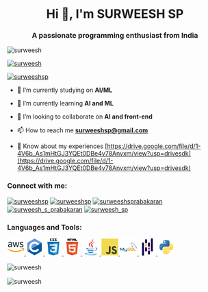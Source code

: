 

<h1 align="center">Hi 👋, I'm SURWEESH SP</h1>
<h3 align="center">A passionate programming enthusiast from India</h3>

<p align="left"> <img src="https://komarev.com/ghpvc/?username=surweesh&label=Profile%20views&color=0e75b6&style=flat" alt="surweesh" /> </p>

<p align="left"> <a href="https://github.com/ryo-ma/github-profile-trophy"><img src="https://github-profile-trophy.vercel.app/?username=surweesh" alt="surweesh" /></a> </p>

<p align="left"> <a href="https://twitter.com/surweeshsp" target="blank"><img src="https://img.shields.io/twitter/follow/surweeshsp?logo=twitter&style=for-the-badge" alt="surweeshsp" /></a> </p>

- 🔭 I’m currently studying on **AI/ML**

- 🌱 I’m currently learning **AI and ML**

- 👯 I’m looking to collaborate on **AI and front-end**

- 📫 How to reach me **surweeshsp@gmail.com**

- 📄 Know about my experiences [https://drive.google.com/file/d/1-4V6b_As1mHtGJ3YQEt0DBe4v78Anvxm/view?usp=drivesdk](https://drive.google.com/file/d/1-4V6b_As1mHtGJ3YQEt0DBe4v78Anvxm/view?usp=drivesdk)

<h3 align="left">Connect with me:</h3>
<p align="left">
<a href="https://dev.to/surweeshsp" target="blank"><img align="center" src="https://raw.githubusercontent.com/rahuldkjain/github-profile-readme-generator/master/src/images/icons/Social/devto.svg" alt="surweeshsp" height="30" width="40" /></a>
<a href="https://twitter.com/surweeshsp" target="blank"><img align="center" src="https://raw.githubusercontent.com/rahuldkjain/github-profile-readme-generator/master/src/images/icons/Social/twitter.svg" alt="surweeshsp" height="30" width="40" /></a>
<a href="https://linkedin.com/in/surweeshsprabakaran" target="blank"><img align="center" src="https://raw.githubusercontent.com/rahuldkjain/github-profile-readme-generator/master/src/images/icons/Social/linked-in-alt.svg" alt="surweeshsprabakaran" height="30" width="40" /></a>
<a href="https://instagram.com/surweesh_s_prabakaran" target="blank"><img align="center" src="https://raw.githubusercontent.com/rahuldkjain/github-profile-readme-generator/master/src/images/icons/Social/instagram.svg" alt="surweesh_s_prabakaran" height="30" width="40" /></a>
<a href="https://www.leetcode.com/surweesh_sp" target="blank"><img align="center" src="https://raw.githubusercontent.com/rahuldkjain/github-profile-readme-generator/master/src/images/icons/Social/leet-code.svg" alt="surweesh_sp" height="30" width="40" /></a>
</p>

<h3 align="left">Languages and Tools:</h3>
<p align="left"> <a href="https://aws.amazon.com" target="_blank" rel="noreferrer"> <img src="https://raw.githubusercontent.com/devicons/devicon/master/icons/amazonwebservices/amazonwebservices-original-wordmark.svg" alt="aws" width="40" height="40"/> </a> <a href="https://www.cprogramming.com/" target="_blank" rel="noreferrer"> <img src="https://raw.githubusercontent.com/devicons/devicon/master/icons/c/c-original.svg" alt="c" width="40" height="40"/> </a> <a href="https://www.w3schools.com/css/" target="_blank" rel="noreferrer"> <img src="https://raw.githubusercontent.com/devicons/devicon/master/icons/css3/css3-original-wordmark.svg" alt="css3" width="40" height="40"/> </a> <a href="https://www.w3.org/html/" target="_blank" rel="noreferrer"> <img src="https://raw.githubusercontent.com/devicons/devicon/master/icons/html5/html5-original-wordmark.svg" alt="html5" width="40" height="40"/> </a> <a href="https://www.java.com" target="_blank" rel="noreferrer"> <img src="https://raw.githubusercontent.com/devicons/devicon/master/icons/java/java-original.svg" alt="java" width="40" height="40"/> </a> <a href="https://developer.mozilla.org/en-US/docs/Web/JavaScript" target="_blank" rel="noreferrer"> <img src="https://raw.githubusercontent.com/devicons/devicon/master/icons/javascript/javascript-original.svg" alt="javascript" width="40" height="40"/> </a> <a href="https://www.mysql.com/" target="_blank" rel="noreferrer"> <img src="https://raw.githubusercontent.com/devicons/devicon/master/icons/mysql/mysql-original-wordmark.svg" alt="mysql" width="40" height="40"/> </a> <a href="https://pandas.pydata.org/" target="_blank" rel="noreferrer"> <img src="https://raw.githubusercontent.com/devicons/devicon/2ae2a900d2f041da66e950e4d48052658d850630/icons/pandas/pandas-original.svg" alt="pandas" width="40" height="40"/> </a> <a href="https://www.python.org" target="_blank" rel="noreferrer"> <img src="https://raw.githubusercontent.com/devicons/devicon/master/icons/python/python-original.svg" alt="python" width="40" height="40"/> </a> </p>

<p><img align="center" src="https://github-readme-stats.vercel.app/api/top-langs?username=surweesh&show_icons=true&locale=en&layout=compact" alt="surweesh" /></p>

<p><img align="center" src="https://github-readme-streak-stats.herokuapp.com/?user=surweesh&" alt="surweesh" /></p>
   
    
    
   

    
    
   


<!--
**Surweesh/Surweesh** is a ✨ _special_ ✨ repository because its `README.md` (this file) appears on your GitHub profile.

Here are some ideas to get you started:

- 🔭 I’m currently working on ...
- 🌱 I’m currently learning ...
- 👯 I’m looking to collaborate on ...
- 🤔 I’m looking for help with ...
- 💬 Ask me about ...
- 📫 How to reach me: ...
- 😄 Pronouns: ...
- ⚡ Fun fact: ...
-->
